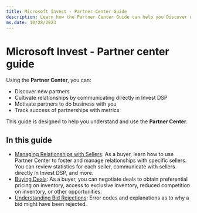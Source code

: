 ```yaml
---
title: Microsoft Invest - Partner Center Guide
description: Learn how the Partner Center Guide can help you Discover new partners, build relationships in Invest DSP, motivate partners to do business with you and track success of partnerships with metrics.
ms.date: 10/28/2023
---
```



# Microsoft Invest - Partner center guide  

Using the **Partner Center**, you can:

- Discover new partners
- Cultivate relationships by communicating directly in
  Invest DSP
- Motivate partners to do business with you
- Track success of partnerships with metrics

This guide is designed to help you understand and use the
**Partner Center**.

## In this guide

- [Managing Relationships with Sellers](managing-relationships-with-sellers.md): As a buyer, learn how to use Partner Center to foster and manage relationships with specific sellers. You can review statistics for each seller, communicate with sellers directly in Invest DSP, and more.
- [Buying Deals](buying-deals.md): As a buyer,
  you can negotiate deals to obtain preferential pricing on inventory, access to exclusive inventory, reduced competition on inventory, or other opportunities.
- [Understanding
  Bid Rejections](understanding-bid-rejections.md): Error codes and explanations as to why a bid might
  have been rejected.
